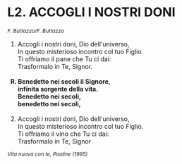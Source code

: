 # L2. ACCOGLI I NOSTRI DONI

<sub><i>F. Buttazzo/F. Buttazzo</i></sub>
<ol>
  <li>Accogli i nostri doni, Dio dell'universo,<br>
    In questo misterioso incontro col tuo Figlio.<br>
    Ti offriamo il pane che Tu ci dai:<br>
    Trasformalo in Te, Signor.</li><br>
  <b><li type="A" value="18">Benedetto nei secoli il Signore,<br>
    infinita sorgente della vita.<br>
    Benedetto nei secoli,<br>
    benedetto nei secoli,</li></b><br>
  <li value="2">Accogli i nostri doni, Dio dell'universo,<br>
    In questo misterioso incontro col tuo Figlio.<br>
    Ti offriamo il vino che Tu ci dai:<br>
    Trasformalo in Te, Signor</li>
</ol>
<sub><i>Vita nuova con te, Paoline (1995)</i></sub>
